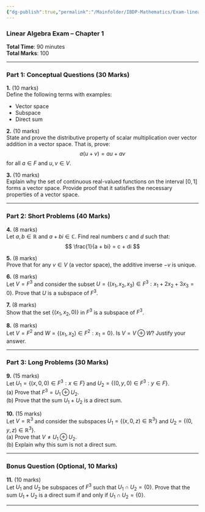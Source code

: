 ```yaml
---
{"dg-publish":true,"permalink":"/Mainfolder/IBDP-Mathematics/Exam-linear-algebra-ch1/"}
---
```


### **Linear Algebra Exam – Chapter 1**

**Total Time**: 90 minutes  
**Total Marks**: 100

---

### **Part 1: Conceptual Questions (30 Marks)**

**1.** (10 marks)  
Define the following terms with examples:
- Vector space
- Subspace
- Direct sum

**2.** (10 marks)  
State and prove the distributive property of scalar multiplication over vector addition in a vector space. That is, prove:
$$ a(u + v) = au + av $$
for all $a \in F$ and $u, v \in V$.

**3.** (10 marks)  
Explain why the set of continuous real-valued functions on the interval $[0, 1]$ forms a vector space. Provide proof that it satisfies the necessary properties of a vector space.

---

### **Part 2: Short Problems (40 Marks)**

**4.** (8 marks)  
Let $a, b \in \mathbb{R}$ and $a + bi \in \mathbb{C}$. Find real numbers $c$ and $d$ such that:
$$ \frac{1}{a + bi} = c + di $$

**5.** (8 marks)  
Prove that for any $v \in V$ (a vector space), the additive inverse $-v$ is unique.

**6.** (8 marks)  
Let $V = F^3$ and consider the subset $U = \{(x_1, x_2, x_3) \in F^3 : x_1 + 2x_2 + 3x_3 = 0\}$. Prove that $U$ is a subspace of $F^3$.

**7.** (8 marks)  
Show that the set $\{(x_1, x_2, 0)\}$ in $F^3$ is a subspace of $F^3$.

**8.** (8 marks)  
Let $V = F^2$ and $W = \{(x_1, x_2) \in F^2 : x_1 = 0\}$. Is $V = V \oplus W$? Justify your answer.

---

### **Part 3: Long Problems (30 Marks)**

**9.** (15 marks)  
Let $U_1 = \{(x, 0, 0) \in F^3 : x \in F\}$ and $U_2 = \{(0, y, 0) \in F^3 : y \in F\}$.  
(a) Prove that $F^3 = U_1 \oplus U_2$.  
(b) Prove that the sum $U_1 + U_2$ is a direct sum.

**10.** (15 marks)  
Let $V = \mathbb{R}^3$ and consider the subspaces $U_1 = \{(x, 0, z) \in \mathbb{R}^3\}$ and $U_2 = \{(0, y, z) \in \mathbb{R}^3\}$.  
(a) Prove that $V \neq U_1 \oplus U_2$.  
(b) Explain why this sum is not a direct sum.

---

### **Bonus Question (Optional, 10 Marks)**

**11.** (10 marks)  
Let $U_1$ and $U_2$ be subspaces of $F^3$ such that $U_1 \cap U_2 = \{0\}$. Prove that the sum $U_1 + U_2$ is a direct sum if and only if $U_1 \cap U_2 = \{0\}$.

---
